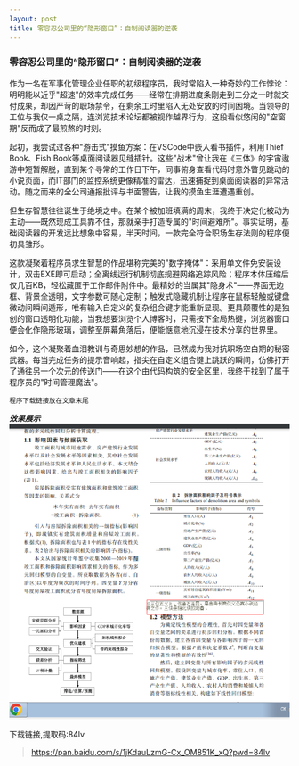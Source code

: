 ```yaml
---
layout: post
title: 零容忍公司里的“隐形窗口”：自制阅读器的逆袭
---
```


### 零容忍公司里的“隐形窗口”：自制阅读器的逆袭

作为一名在军事化管理企业任职的初级程序员，我时常陷入一种奇妙的工作悖论：明明能以近乎"超速"的效率完成任务——经常在排期进度条刚走到三分之一时就交付成果，却因严苛的职场禁令，在剩余工时里陷入无处安放的时间困境。当领导的工位与我仅一桌之隔，连浏览技术论坛都被视作越界行为，这段看似悠闲的"空窗期"反而成了最煎熬的时刻。
 
起初，我尝试过各种"游击式"摸鱼方案：在VSCode中嵌入看书插件，利用Thief Book、Fish Book等桌面阅读器见缝插针。这些"战术"曾让我在《三体》的宇宙遨游中短暂解脱，直到某个寻常的工作日下午，同事俯身查看代码时意外瞥见跳动的小说页面，而IT部门的监控系统更像精准的雷达，迅速捕捉到桌面阅读器的异常活动。随之而来的全公司通报批评与书面警告，让我的摸鱼生涯遭遇重创。
 
但生存智慧往往诞生于绝境之中。在某个被加班填满的周末，我终于决定化被动为主动——既然现成工具靠不住，那就亲手打造专属的"时间避难所"。事实证明，基础阅读器的开发远比想象中容易，半天时间，一款完全符合职场生存法则的程序便初具雏形。
 
这款凝聚着程序员求生智慧的作品堪称完美的"数字掩体"：采用单文件免安装设计，双击EXE即可启动；全离线运行机制彻底规避网络追踪风险；程序本体压缩后仅几百KB，轻松藏匿于工作邮件附件中。最精妙的当属其"隐身术"——界面无边框、背景全透明，文字参数可随心定制；触发式隐藏机制让程序在鼠标轻触或键盘微动间瞬间遁形，唯有输入自定义的复杂组合键才能重新显现。更具颠覆性的是独创的窗口透明化功能，当我想要浏览个人博客时，只需按下全局热键，浏览器窗口便会化作隐形玻璃，调整至屏幕角落后，便能惬意地沉浸在技术分享的世界里。
 
如今，这个凝聚着血泪教训与奇思妙想的作品，已然成为我对抗职场空白期的秘密武器。每当完成任务的提示音响起，指尖在自定义组合键上跳跃的瞬间，仿佛打开了通往另一个次元的传送门——在这个由代码构筑的安全区里，我终于找到了属于程序员的"时间管理魔法"。

`程序下载链接放在文章末尾`

***效果展示***
![效果展示](/images/moyu_ins01.png)

下载链接,提取码:84lv
>https://pan.baidu.com/s/1jKdauLzmG-Cx_OM851K_xQ?pwd=84lv